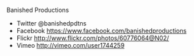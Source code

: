 Banished Productions

- Twitter @banishedpdtns
- Facebook https://www.facebook.com/banishedproductions
- Flickr http://www.flickr.com/photos/60776064@N02/
- Vimeo http://vimeo.com/user1744259
